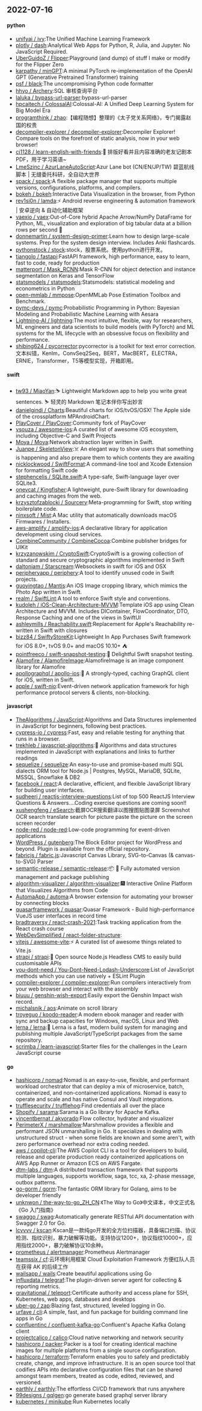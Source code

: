 ## 2022-07-16

#### python
* [unifyai / ivy](https://github.com/unifyai/ivy):The Unified Machine Learning Framework
* [plotly / dash](https://github.com/plotly/dash):Analytical Web Apps for Python, R, Julia, and Jupyter. No JavaScript Required.
* [UberGuidoZ / Flipper](https://github.com/UberGuidoZ/Flipper):Playground (and dump) of stuff I make or modify for the Flipper Zero
* [karpathy / minGPT](https://github.com/karpathy/minGPT):A minimal PyTorch re-implementation of the OpenAI GPT (Generative Pretrained Transformer) training
* [psf / black](https://github.com/psf/black):The uncompromising Python code formatter
* [hhyo / Archery](https://github.com/hhyo/Archery):SQL 审核查询平台
* [laluka / bypass-url-parser](https://github.com/laluka/bypass-url-parser):bypass-url-parser
* [hpcaitech / ColossalAI](https://github.com/hpcaitech/ColossalAI):Colossal-AI: A Unified Deep Learning System for Big Model Era
* [programthink / zhao](https://github.com/programthink/zhao):【编程随想】整理的《太子党关系网络》，专门揭露赵国的权贵
* [decompiler-explorer / decompiler-explorer](https://github.com/decompiler-explorer/decompiler-explorer):Decompiler Explorer! Compare tools on the forefront of static analysis, now in your web browser!
* [cj1128 / learn-english-with-friends](https://github.com/cj1128/learn-english-with-friends):🎉
排版好看并且内容准确的老友记剧本 PDF，用于学习英语~
* [LmeSzinc / AzurLaneAutoScript](https://github.com/LmeSzinc/AzurLaneAutoScript):Azur Lane bot (CN/EN/JP/TW) 碧蓝航线脚本 | 无缝委托科研，全自动大世界
* [spack / spack](https://github.com/spack/spack):A flexible package manager that supports multiple versions, configurations, platforms, and compilers.
* [bokeh / bokeh](https://github.com/bokeh/bokeh):Interactive Data Visualization in the browser, from Python
* [rev1si0n / lamda](https://github.com/rev1si0n/lamda):⚡️
Android reverse engineering & automation framework | 安卓逆向 & 自动化辅助框架
* [vaexio / vaex](https://github.com/vaexio/vaex):Out-of-Core hybrid Apache Arrow/NumPy DataFrame for Python, ML, visualization and exploration of big tabular data at a billion rows per second
🚀
* [donnemartin / system-design-primer](https://github.com/donnemartin/system-design-primer):Learn how to design large-scale systems. Prep for the system design interview. Includes Anki flashcards.
* [pythonstock / stock](https://github.com/pythonstock/stock):stock，股票系统。使用python进行开发。
* [tiangolo / fastapi](https://github.com/tiangolo/fastapi):FastAPI framework, high performance, easy to learn, fast to code, ready for production
* [matterport / Mask_RCNN](https://github.com/matterport/Mask_RCNN):Mask R-CNN for object detection and instance segmentation on Keras and TensorFlow
* [statsmodels / statsmodels](https://github.com/statsmodels/statsmodels):Statsmodels: statistical modeling and econometrics in Python
* [open-mmlab / mmpose](https://github.com/open-mmlab/mmpose):OpenMMLab Pose Estimation Toolbox and Benchmark.
* [pymc-devs / pymc](https://github.com/pymc-devs/pymc):Probabilistic Programming in Python: Bayesian Modeling and Probabilistic Machine Learning with Aesara
* [Lightning-AI / lightning](https://github.com/Lightning-AI/lightning):The most intuitive, flexible, way for researchers, ML engineers and data scientists to build models (with PyTorch) and ML systems for the ML lifecycle with an obsessive focus on flexibility and performance.
* [shibing624 / pycorrector](https://github.com/shibing624/pycorrector):pycorrector is a toolkit for text error correction. 文本纠错，Kenlm，ConvSeq2Seq，BERT，MacBERT，ELECTRA，ERNIE，Transformer，T5等模型实现，开箱即用。

#### swift
* [tw93 / MiaoYan](https://github.com/tw93/MiaoYan):⛷
Lightweight Markdown app to help you write great sentences.
⛷
轻灵的 Markdown 笔记本伴你写出妙言
* [danielgindi / Charts](https://github.com/danielgindi/Charts):Beautiful charts for iOS/tvOS/OSX! The Apple side of the crossplatform MPAndroidChart.
* [PlayCover / PlayCover](https://github.com/PlayCover/PlayCover):Community fork of PlayCover
* [vsouza / awesome-ios](https://github.com/vsouza/awesome-ios):A curated list of awesome iOS ecosystem, including Objective-C and Swift Projects
* [Moya / Moya](https://github.com/Moya/Moya):Network abstraction layer written in Swift.
* [Juanpe / SkeletonView](https://github.com/Juanpe/SkeletonView):☠️
An elegant way to show users that something is happening and also prepare them to which contents they are awaiting
* [nicklockwood / SwiftFormat](https://github.com/nicklockwood/SwiftFormat):A command-line tool and Xcode Extension for formatting Swift code
* [stephencelis / SQLite.swift](https://github.com/stephencelis/SQLite.swift):A type-safe, Swift-language layer over SQLite3.
* [onevcat / Kingfisher](https://github.com/onevcat/Kingfisher):A lightweight, pure-Swift library for downloading and caching images from the web.
* [krzysztofzablocki / Sourcery](https://github.com/krzysztofzablocki/Sourcery):Meta-programming for Swift, stop writing boilerplate code.
* [ninxsoft / Mist](https://github.com/ninxsoft/Mist):A Mac utility that automatically downloads macOS Firmwares / Installers.
* [aws-amplify / amplify-ios](https://github.com/aws-amplify/amplify-ios):A declarative library for application development using cloud services.
* [CombineCommunity / CombineCocoa](https://github.com/CombineCommunity/CombineCocoa):Combine publisher bridges for UIKit
* [krzyzanowskim / CryptoSwift](https://github.com/krzyzanowskim/CryptoSwift):CryptoSwift is a growing collection of standard and secure cryptographic algorithms implemented in Swift
* [daltoniam / Starscream](https://github.com/daltoniam/Starscream):Websockets in swift for iOS and OSX
* [peripheryapp / periphery](https://github.com/peripheryapp/periphery):A tool to identify unused code in Swift projects.
* [guoyingtao / Mantis](https://github.com/guoyingtao/Mantis):An iOS Image cropping library, which mimics the Photo App written in Swift.
* [realm / SwiftLint](https://github.com/realm/SwiftLint):A tool to enforce Swift style and conventions.
* [kudoleh / iOS-Clean-Architecture-MVVM](https://github.com/kudoleh/iOS-Clean-Architecture-MVVM):Template iOS app using Clean Architecture and MVVM. Includes DIContainer, FlowCoordinator, DTO, Response Caching and one of the views in SwiftUI
* [ashleymills / Reachability.swift](https://github.com/ashleymills/Reachability.swift):Replacement for Apple's Reachability re-written in Swift with closures
* [bizz84 / SwiftyStoreKit](https://github.com/bizz84/SwiftyStoreKit):Lightweight In App Purchases Swift framework for iOS 8.0+, tvOS 9.0+ and macOS 10.10+
⛺
* [pointfreeco / swift-snapshot-testing](https://github.com/pointfreeco/swift-snapshot-testing):📸
Delightful Swift snapshot testing.
* [Alamofire / AlamofireImage](https://github.com/Alamofire/AlamofireImage):AlamofireImage is an image component library for Alamofire
* [apollographql / apollo-ios](https://github.com/apollographql/apollo-ios):📱
A strongly-typed, caching GraphQL client for iOS, written in Swift.
* [apple / swift-nio](https://github.com/apple/swift-nio):Event-driven network application framework for high performance protocol servers & clients, non-blocking.

#### javascript
* [TheAlgorithms / JavaScript](https://github.com/TheAlgorithms/JavaScript):Algorithms and Data Structures implemented in JavaScript for beginners, following best practices.
* [cypress-io / cypress](https://github.com/cypress-io/cypress):Fast, easy and reliable testing for anything that runs in a browser.
* [trekhleb / javascript-algorithms](https://github.com/trekhleb/javascript-algorithms):📝
Algorithms and data structures implemented in JavaScript with explanations and links to further readings
* [sequelize / sequelize](https://github.com/sequelize/sequelize):An easy-to-use and promise-based multi SQL dialects ORM tool for Node.js | Postgres, MySQL, MariaDB, SQLite, MSSQL, Snowflake & DB2
* [facebook / react](https://github.com/facebook/react):A declarative, efficient, and flexible JavaScript library for building user interfaces.
* [sudheerj / reactjs-interview-questions](https://github.com/sudheerj/reactjs-interview-questions):List of top 500 ReactJS Interview Questions & Answers....Coding exercise questions are coming soon!!
* [xushengfeng / eSearch](https://github.com/xushengfeng/eSearch):截屏OCR搜索翻译以图搜图贴图录屏 Screenshot OCR search translate search for picture paste the picture on the screen screen recorder
* [node-red / node-red](https://github.com/node-red/node-red):Low-code programming for event-driven applications
* [WordPress / gutenberg](https://github.com/WordPress/gutenberg):The Block Editor project for WordPress and beyond. Plugin is available from the official repository.
* [fabricjs / fabric.js](https://github.com/fabricjs/fabric.js):Javascript Canvas Library, SVG-to-Canvas (& canvas-to-SVG) Parser
* [semantic-release / semantic-release](https://github.com/semantic-release/semantic-release):📦
🚀
Fully automated version management and package publishing
* [algorithm-visualizer / algorithm-visualizer](https://github.com/algorithm-visualizer/algorithm-visualizer):🎆
Interactive Online Platform that Visualizes Algorithms from Code
* [AutomaApp / automa](https://github.com/AutomaApp/automa):A browser extension for automating your browser by connecting blocks
* [quasarframework / quasar](https://github.com/quasarframework/quasar):Quasar Framework - Build high-performance VueJS user interfaces in record time
* [bradtraversy / react-crash-2021](https://github.com/bradtraversy/react-crash-2021):Task tracking application from the React crash course
* [WebDevSimplified / react-folder-structure](https://github.com/WebDevSimplified/react-folder-structure):
* [vitejs / awesome-vite](https://github.com/vitejs/awesome-vite):⚡️
A curated list of awesome things related to Vite.js
* [strapi / strapi](https://github.com/strapi/strapi):🚀
Open source Node.js Headless CMS to easily build customisable APIs
* [you-dont-need / You-Dont-Need-Lodash-Underscore](https://github.com/you-dont-need/You-Dont-Need-Lodash-Underscore):List of JavaScript methods which you can use natively + ESLint Plugin
* [compiler-explorer / compiler-explorer](https://github.com/compiler-explorer/compiler-explorer):Run compilers interactively from your web browser and interact with the assembly
* [biuuu / genshin-wish-export](https://github.com/biuuu/genshin-wish-export):Easily export the Genshin Impact wish record.
* [michalsnik / aos](https://github.com/michalsnik/aos):Animate on scroll library
* [troyeguo / koodo-reader](https://github.com/troyeguo/koodo-reader):A modern ebook manager and reader with sync and backup capacities for Windows, macOS, Linux and Web
* [lerna / lerna](https://github.com/lerna/lerna):🐉
Lerna is a fast, modern build system for managing and publishing multiple JavaScript/TypeScript packages from the same repository.
* [scrimba / learn-javascript](https://github.com/scrimba/learn-javascript):Starter files for the challenges in the Learn JavaScript course

#### go
* [hashicorp / nomad](https://github.com/hashicorp/nomad):Nomad is an easy-to-use, flexible, and performant workload orchestrator that can deploy a mix of microservice, batch, containerized, and non-containerized applications. Nomad is easy to operate and scale and has native Consul and Vault integrations.
* [trufflesecurity / trufflehog](https://github.com/trufflesecurity/trufflehog):Find credentials all over the place
* [Shopify / sarama](https://github.com/Shopify/sarama):Sarama is a Go library for Apache Kafka.
* [vincentbernat / akvorado](https://github.com/vincentbernat/akvorado):Flow collector, hydrater and visualizer
* [PerimeterX / marshmallow](https://github.com/PerimeterX/marshmallow):Marshmallow provides a flexible and performant JSON unmarshalling in Go. It specializes in dealing with unstructured struct - when some fields are known and some aren't, with zero performance overhead nor extra coding needed.
* [aws / copilot-cli](https://github.com/aws/copilot-cli):The AWS Copilot CLI is a tool for developers to build, release and operate production ready containerized applications on AWS App Runner or Amazon ECS on AWS Fargate.
* [dtm-labs / dtm](https://github.com/dtm-labs/dtm):A distributed transaction framework that supports multiple languages, supports workflow, saga, tcc, xa, 2-phase message, outbox patterns.
* [go-gorm / gorm](https://github.com/go-gorm/gorm):The fantastic ORM library for Golang, aims to be developer friendly
* [unknwon / the-way-to-go_ZH_CN](https://github.com/unknwon/the-way-to-go_ZH_CN):《The Way to Go》中文译本，中文正式名《Go 入门指南》
* [swaggo / swag](https://github.com/swaggo/swag):Automatically generate RESTful API documentation with Swagger 2.0 for Go.
* [lcvvvv / kscan](https://github.com/lcvvvv/kscan):Kscan是一款纯go开发的全方位扫描器，具备端口扫描、协议检测、指纹识别，暴力破解等功能。支持协议1200+，协议指纹10000+，应用指纹2000+，暴力破解协议10余种。
* [prometheus / alertmanager](https://github.com/prometheus/alertmanager):Prometheus Alertmanager
* [teamssix / cf](https://github.com/teamssix/cf):云环境利用框架 Cloud Exploitation Framework 方便红队人员在获得 AK 的后续工作
* [wailsapp / wails](https://github.com/wailsapp/wails):Create beautiful applications using Go
* [influxdata / telegraf](https://github.com/influxdata/telegraf):The plugin-driven server agent for collecting & reporting metrics.
* [gravitational / teleport](https://github.com/gravitational/teleport):Certificate authority and access plane for SSH, Kubernetes, web apps, databases and desktops
* [uber-go / zap](https://github.com/uber-go/zap):Blazing fast, structured, leveled logging in Go.
* [urfave / cli](https://github.com/urfave/cli):A simple, fast, and fun package for building command line apps in Go
* [confluentinc / confluent-kafka-go](https://github.com/confluentinc/confluent-kafka-go):Confluent's Apache Kafka Golang client
* [projectcalico / calico](https://github.com/projectcalico/calico):Cloud native networking and network security
* [hashicorp / packer](https://github.com/hashicorp/packer):Packer is a tool for creating identical machine images for multiple platforms from a single source configuration.
* [hashicorp / terraform](https://github.com/hashicorp/terraform):Terraform enables you to safely and predictably create, change, and improve infrastructure. It is an open source tool that codifies APIs into declarative configuration files that can be shared amongst team members, treated as code, edited, reviewed, and versioned.
* [earthly / earthly](https://github.com/earthly/earthly):The effortless CI/CD framework that runs anywhere
* [99designs / gqlgen](https://github.com/99designs/gqlgen):go generate based graphql server library
* [kubernetes / minikube](https://github.com/kubernetes/minikube):Run Kubernetes locally
